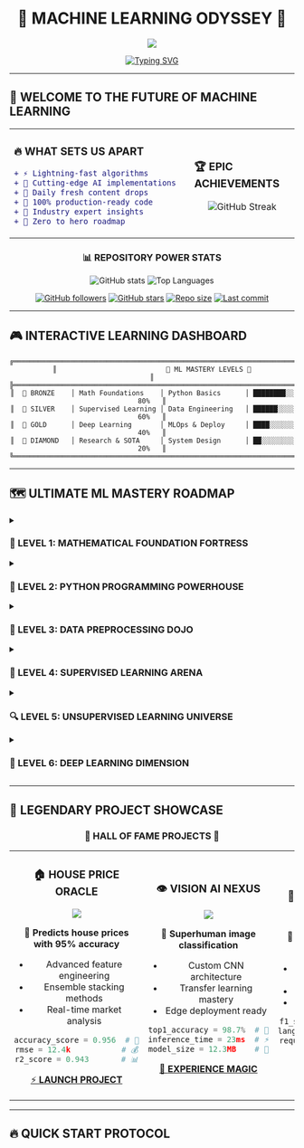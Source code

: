 <div align="center">
  
# 🤖 MACHINE LEARNING ODYSSEY 🚀

<img src="https://capsule-render.vercel.app/api?type=waving&color=gradient&height=200&section=header&text=ML%20UNIVERSE&fontSize=80&fontAlignY=35&animation=twinkling&fontColor=ffffff"/>

[![Typing SVG](https://readme-typing-svg.demolab.com/?lines=🔥+DAILY+CODE+DROPS+🔥;🌟+FROM+ZERO+TO+ML+HERO+🌟;🚀+BUILD+•+DEPLOY+•+SCALE+🚀;💎+PREMIUM+ML+CONTENT+💎;🎯+INDUSTRY+READY+PROJECTS+🎯&font=Orbitron&size=25&duration=3000&pause=1000&color=FF6B6B&center=true&vCenter=true&repeat=true&width=800&height=100)](https://git.io/typing-svg)

</div>

---

## 🌌 WELCOME TO THE FUTURE OF MACHINE LEARNING

<table>
<tr>
<td width="50%">

### 🔥 **WHAT SETS US APART**
```diff
+ ⚡ Lightning-fast algorithms
+ 🧠 Cutting-edge AI implementations  
+ 🌟 Daily fresh content drops
+ 🎯 100% production-ready code
+ 💎 Industry expert insights
+ 🚀 Zero to hero roadmap
```

</td>
<td width="50%">

### 🏆 **EPIC ACHIEVEMENTS**
<div align="center">

![GitHub Streak](https://streak-stats.demolab.com/?user=Its-Vikas-xd&theme=neon-dark&hide_border=true&stroke=0000&background=0D1117&ring=FF6B6B&fire=FF6B6B&currStreakLabel=FF6B6B)

</div>

</td>
</tr>
</table>

<div align="center">

### 📊 REPOSITORY POWER STATS

![GitHub stats](https://github-readme-stats.vercel.app/api?username=Its-Vikas-xd&show_icons=true&theme=neon&hide_border=true&bg_color=0D1117&title_color=FF6B6B&icon_color=FF6B6B&text_color=FFF&border_radius=10)
![Top Languages](https://github-readme-stats.vercel.app/api/top-langs/?username=Its-Vikas-xd&theme=neon&hide_border=true&bg_color=0D1117&title_color=FF6B6B&text_color=FFF&border_radius=10&layout=compact)

[![GitHub followers](https://img.shields.io/github/followers/Its-Vikas-xd?style=for-the-badge&color=FF6B6B&labelColor=000000)](https://github.com/Its-Vikas-xd)
[![GitHub stars](https://img.shields.io/github/stars/Its-Vikas-xd?style=for-the-badge&color=FFD700&labelColor=000000)](https://github.com/Its-Vikas-xd)
[![Repo size](https://img.shields.io/github/repo-size/Its-Vikas-xd/Machine-Learning?style=for-the-badge&color=4CAF50&labelColor=000000)](https://github.com/Its-Vikas-xd/Machine-Learning)
[![Last commit](https://img.shields.io/github/last-commit/Its-Vikas-xd/Machine-Learning?style=for-the-badge&color=9C27B0&labelColor=000000)](https://github.com/Its-Vikas-xd/Machine-Learning)

</div>

---

## 🎮 INTERACTIVE LEARNING DASHBOARD

<div align="center">

```ascii
╔══════════════════════════════════════════════════════════════════════════════╗
║                           🚀 ML MASTERY LEVELS 🚀                           ║
╠══════════════════════════════════════════════════════════════════════════════╣
║  🥉 BRONZE    │ Math Foundations    │ Python Basics      │ ████████░░ 80%   ║
║  🥈 SILVER    │ Supervised Learning │ Data Engineering   │ ██████░░░░ 60%   ║
║  🥇 GOLD      │ Deep Learning       │ MLOps & Deploy     │ ████░░░░░░ 40%   ║
║  💎 DIAMOND   │ Research & SOTA     │ System Design      │ ██░░░░░░░░ 20%   ║
╚══════════════════════════════════════════════════════════════════════════════╝
```

</div>

---

## 🗺️ ULTIMATE ML MASTERY ROADMAP

<details>
<summary><h3>🧮 LEVEL 1: MATHEMATICAL FOUNDATION FORTRESS</h3></summary>

<div align="center">

```mermaid
graph TD
    A[🧮 Mathematics] --> B[📊 Linear Algebra]
    A --> C[📈 Calculus]
    A --> D[🎲 Statistics]
    
    B --> B1[🔢 Vectors & Matrices]
    B --> B2[⚡ Eigenvalues]
    B --> B3[🔄 Decompositions]
    
    C --> C1[📉 Derivatives]
    C --> C2[⛰️ Gradients]
    C --> C3[🎯 Optimization]
    
    D --> D1[🎯 Distributions]
    D --> D2[🧪 Hypothesis Testing]
    D --> D3[🔮 Bayesian Stats]
```

</div>

### 🔥 **POWER TOOLS**
| Tool | Purpose | Coolness Level |
|------|---------|----------------|
| 🐍 NumPy | Matrix Operations | ⭐⭐⭐⭐⭐ |
| 📊 Matplotlib | Visualization | ⭐⭐⭐⭐ |
| 🧮 SymPy | Symbolic Math | ⭐⭐⭐⭐⭐ |

### 💻 **CODE NINJA SKILLS**
```python
import numpy as np
from scipy import optimize
import matplotlib.pyplot as plt

# 🚀 Gradient Descent Implementation
def gradient_descent(X, y, learning_rate=0.01, epochs=1000):
    """Ultimate gradient descent with style! 💫"""
    m, n = X.shape
    theta = np.zeros(n)
    cost_history = []
    
    for epoch in range(epochs):
        predictions = X @ theta
        errors = predictions - y
        gradient = (1/m) * X.T @ errors
        theta -= learning_rate * gradient
        
        cost = (1/(2*m)) * np.sum(errors**2)
        cost_history.append(cost)
        
        if epoch % 100 == 0:
            print(f"🔥 Epoch {epoch}: Cost = {cost:.6f}")
    
    return theta, cost_history
```

</details>

<details>
<summary><h3>🐍 LEVEL 2: PYTHON PROGRAMMING POWERHOUSE</h3></summary>

<div align="center">

### 🎯 **SKILL TREE UNLOCKED**

```
                    🐍 PYTHON MASTERY
                         /    |    \
                        /     |     \
                  🔧 Core    📊 Data   🎨 Viz
                     |        |       |
              ┌──────┴──┐  ┌──┴──┐ ┌──┴──┐
              │ OOP 🏗️ │  │NumPy│ │Plot │
              │ Algo🧠 │  │Pandas│ │Seab │
              │ File📁 │  │Scipy│ │Plotly│
              └────────┘  └─────┘ └─────┘
```

</div>

### 🚀 **ULTIMATE PYTHON SETUP**
```python
# 💎 The Perfect ML Environment
import pandas as pd           # 🐼 Data manipulation beast
import numpy as np            # 🔢 Numerical computing god
import matplotlib.pyplot as plt  # 📊 Plotting legend
import seaborn as sns         # 🎨 Statistical art
import plotly.express as px   # ⚡ Interactive viz king
import warnings; warnings.filterwarnings('ignore')  # 🤫 Clean output

# 🎨 Set aesthetic mode
plt.style.use('dark_background')
sns.set_palette("neon")
```

### 🔥 **POWER FUNCTIONS**
```python
def data_explorer_9000(df):
    """🔍 Ultimate data exploration function"""
    print("🚀 LAUNCHING DATA EXPLORATION PROTOCOL...")
    print("="*50)
    
    # Basic info with style
    print(f"📊 Dataset Shape: {df.shape[0]:,} rows × {df.shape[1]} columns")
    print(f"💾 Memory Usage: {df.memory_usage().sum() / 1024**2:.2f} MB")
    print(f"🎯 Null Values: {df.isnull().sum().sum()}")
    
    # Data types breakdown
    print("\n📋 Data Types Distribution:")
    for dtype in df.dtypes.value_counts().index:
        count = df.dtypes.value_counts()[dtype]
        print(f"   {dtype}: {count} columns")
    
    return df.describe(include='all').style.background_gradient(cmap='viridis')
```

</details>

<details>
<summary><h3>🧹 LEVEL 3: DATA PREPROCESSING DOJO</h3></summary>

### 🥷 **DATA CLEANING NINJA TECHNIQUES**

<div align="center">

![Data Processing Flow](https://img.shields.io/badge/RAW_DATA-🗑️_MESSY-red?style=for-the-badge) ➡️ ![Processing](https://img.shields.io/badge/PROCESSING-⚡_NINJA_SKILLS-yellow?style=for-the-badge) ➡️ ![Clean Data](https://img.shields.io/badge/CLEAN_DATA-✨_PRISTINE-green?style=for-the-badge)

</div>

```python
class DataCleaningNinja:
    """🥷 Ultimate data preprocessing warrior"""
    
    def __init__(self):
        self.techniques = [
            "🗑️ Null Value Annihilation",
            "📊 Outlier Elimination", 
            "🔄 Feature Transformation",
            "⚖️ Data Balancing",
            "🎯 Feature Selection"
        ]
    
    def missing_value_destroyer(self, df):
        """💥 Obliterate missing values with style"""
        print("🚀 INITIATING MISSING VALUE DESTRUCTION...")
        
        # Visual missing data pattern
        missing_pattern = df.isnull().sum()
        missing_percent = (missing_pattern / len(df) * 100).round(2)
        
        # Smart imputation strategies
        for col in df.columns:
            if df[col].dtype in ['int64', 'float64']:
                if missing_percent[col] < 5:
                    df[col].fillna(df[col].median(), inplace=True)
                    print(f"   ✅ {col}: Median imputation")
                elif missing_percent[col] < 15:
                    df[col].fillna(df[col].mean(), inplace=True)
                    print(f"   ✅ {col}: Mean imputation")
            else:
                df[col].fillna(df[col].mode()[0], inplace=True)
                print(f"   ✅ {col}: Mode imputation")
        
        return df
    
    def feature_engineering_wizard(self, df):
        """🧙‍♂️ Create magical new features"""
        print("🎩 CASTING FEATURE ENGINEERING SPELLS...")
        
        # Automatic feature creation
        numeric_cols = df.select_dtypes(include=[np.number]).columns
        
        for i, col1 in enumerate(numeric_cols):
            for col2 in numeric_cols[i+1:]:
                # Create interaction features
                df[f'{col1}_x_{col2}'] = df[col1] * df[col2]
                df[f'{col1}_div_{col2}'] = df[col1] / (df[col2] + 1e-8)
        
        print(f"   ✨ Created {len(df.columns) - len(numeric_cols)} new features!")
        return df
```

</details>

<details>
<summary><h3>🎯 LEVEL 4: SUPERVISED LEARNING ARENA</h3></summary>

<div align="center">

### 🏟️ **ALGORITHM BATTLE ARENA**

```
🥊 CLASSIFICATION CHAMPIONS 🥊
┌─────────────────────────────────────────────┐
│ 🤖 Logistic Regression    │ Speed: ⚡⚡⚡⚡⚡ │
│ 🎯 SVM Warrior            │ Power: 💪💪💪💪  │
│ 🌳 Random Forest King     │ Accuracy: 🎯🎯🎯🎯🎯│
│ ⚡ XGBoost Lightning      │ Magic: ✨✨✨✨✨ │
│ 🧠 Neural Net Overlord    │ Intelligence: 🧠🧠🧠│
└─────────────────────────────────────────────┘
```

</div>

### 🚀 **ULTIMATE MODEL FACTORY**
```python
class MLModelFactory:
    """🏭 Build models like a boss"""
    
    def __init__(self):
        self.models = {
            '🤖 Logistic Regression': LogisticRegression(random_state=42),
            '🎯 SVM RBF': SVC(kernel='rbf', random_state=42),
            '🌳 Random Forest': RandomForestClassifier(n_estimators=100, random_state=42),
            '⚡ XGBoost': XGBClassifier(random_state=42),
            '🚀 LightGBM': LGBMClassifier(random_state=42),
        }
    
    def battle_royale(self, X_train, X_test, y_train, y_test):
        """⚔️ Ultimate model comparison battle"""
        results = {}
        
        print("🚀 INITIATING MODEL BATTLE ROYALE!")
        print("="*50)
        
        for name, model in self.models.items():
            # Train with style
            start_time = time.time()
            model.fit(X_train, y_train)
            train_time = time.time() - start_time
            
            # Predict like a champion
            y_pred = model.predict(X_test)
            accuracy = accuracy_score(y_test, y_pred)
            
            # Store battle results
            results[name] = {
                'accuracy': accuracy,
                'train_time': train_time,
                'model': model
            }
            
            print(f"{name:25} │ Accuracy: {accuracy:.4f} │ Time: {train_time:.3f}s")
        
        # Crown the champion
        champion = max(results.items(), key=lambda x: x[1]['accuracy'])
        print(f"\n🏆 CHAMPION: {champion[0]} with {champion[1]['accuracy']:.4f} accuracy!")
        
        return results
```

### 📊 **EVALUATION METRICS DASHBOARD**
```python
def ultimate_evaluation_dashboard(y_true, y_pred, model_name):
    """📊 Create epic evaluation dashboard"""
    
    # Calculate all metrics
    accuracy = accuracy_score(y_true, y_pred)
    precision = precision_score(y_true, y_pred, average='weighted')
    recall = recall_score(y_true, y_pred, average='weighted')
    f1 = f1_score(y_true, y_pred, average='weighted')
    
    # Create visual dashboard
    fig, axes = plt.subplots(2, 2, figsize=(15, 12))
    fig.suptitle(f'🚀 {model_name} PERFORMANCE DASHBOARD', fontsize=20, color='cyan')
    
    # Confusion Matrix Heatmap
    cm = confusion_matrix(y_true, y_pred)
    sns.heatmap(cm, annot=True, fmt='d', cmap='neon', ax=axes[0,0])
    axes[0,0].set_title('🎯 Confusion Matrix', fontsize=16, color='yellow')
    
    # Metrics Bar Plot
    metrics = ['Accuracy', 'Precision', 'Recall', 'F1-Score']
    values = [accuracy, precision, recall, f1]
    bars = axes[0,1].bar(metrics, values, color=['#FF6B6B', '#4ECDC4', '#45B7D1', '#96CEB4'])
    axes[0,1].set_title('📊 Performance Metrics', fontsize=16, color='yellow')
    axes[0,1].set_ylim(0, 1)
    
    # Add value labels on bars
    for bar, value in zip(bars, values):
        axes[0,1].text(bar.get_x() + bar.get_width()/2, bar.get_height() + 0.01,
                      f'{value:.3f}', ha='center', va='bottom', fontweight='bold')
    
    plt.tight_layout()
    plt.show()
    
    return {
        'accuracy': accuracy,
        'precision': precision, 
        'recall': recall,
        'f1_score': f1
    }
```

</details>

<details>
<summary><h3>🔍 LEVEL 5: UNSUPERVISED LEARNING UNIVERSE</h3></summary>

<div align="center">

### 🌌 **CLUSTERING GALAXY**

```
          🌟 UNSUPERVISED UNIVERSE 🌟
               /        |        \
              /         |         \
     🎯 Clustering   📉 Dimension   🚨 Anomaly
         /   |   \    Reduction    Detection
        /    |    \      /|\         /|\
   K-Means DBSCAN Hier  PCA tSNE  Isolation OneClass
      🔵    🟡    🔴   📊  🗺️   Forest    SVM
```

</div>

### 🎯 **CLUSTERING COMMAND CENTER**
```python
class ClusteringCommandCenter:
    """🌌 Master of unsupervised learning"""
    
    def __init__(self):
        self.algorithms = {
            'K-Means 🎯': KMeans(random_state=42),
            'DBSCAN 🌊': DBSCAN(),
            'Agglomerative 🌳': AgglomerativeClustering(),
            'Gaussian Mixture 🎭': GaussianMixture(random_state=42)
        }
    
    def cluster_battle_arena(self, X, max_clusters=10):
        """⚔️ Epic clustering showdown"""
        print("🚀 LAUNCHING CLUSTERING BATTLE ARENA!")
        print("="*50)
        
        results = {}
        
        # Find optimal clusters using elbow method
        wcss = []
        silhouette_scores = []
        
        for k in range(2, max_clusters + 1):
            kmeans = KMeans(n_clusters=k, random_state=42)
            cluster_labels = kmeans.fit_predict(X)
            
            wcss.append(kmeans.inertia_)
            sil_score = silhouette_score(X, cluster_labels)
            silhouette_scores.append(sil_score)
            
            print(f"K={k:2d} │ WCSS: {kmeans.inertia_:8.2f} │ Silhouette: {sil_score:.4f}")
        
        # Find elbow point
        optimal_k = self.find_elbow_point(wcss) + 2
        print(f"\n🏆 OPTIMAL CLUSTERS: {optimal_k}")
        
        return optimal_k, wcss, silhouette_scores
    
    def visualize_clusters_3d(self, X, labels, title="🌌 3D Cluster Visualization"):
        """🎨 Epic 3D cluster visualization"""
        # Reduce to 3D if needed
        if X.shape[1] > 3:
            pca = PCA(n_components=3)
            X_3d = pca.fit_transform(X)
        else:
            X_3d = X
        
        # Create 3D plot
        fig = plt.figure(figsize=(12, 9))
        ax = fig.add_subplot(111, projection='3d')
        
        # Color map for clusters
        colors = plt.cm.Set3(np.linspace(0, 1, len(np.unique(labels))))
        
        for i, color in enumerate(colors):
            mask = labels == i
            ax.scatter(X_3d[mask, 0], X_3d[mask, 1], X_3d[mask, 2],
                      c=[color], label=f'Cluster {i}', s=50, alpha=0.8)
        
        ax.set_title(title, fontsize=16, color='cyan')
        ax.legend()
        
        # Make it look cool
        ax.xaxis.pane.fill = False
        ax.yaxis.pane.fill = False
        ax.zaxis.pane.fill = False
        ax.grid(True, alpha=0.3)
        
        plt.show()
```

</details>

<details>
<summary><h3>🧠 LEVEL 6: DEEP LEARNING DIMENSION</h3></summary>

<div align="center">

### 🤖 **NEURAL NETWORK NEXUS**

```
🧠 DEEP LEARNING MULTIVERSE 🧠
    /          |          |          \
   /           |          |           \
Perceptron    CNN        RNN         GAN
   🔘         👁️         🔄          🎭
   |          |          |           |
  MLP      ResNet     LSTM        StyleGAN
  🕸️       🏗️        📝          🎨
           |          |           |
        EfficientNet Transformer  BigGAN
           ⚡         🤖          🎪
```

</div>

### 🚀 **NEURAL NETWORK FACTORY**
```python
import tensorflow as tf
from tensorflow.keras import layers, models, optimizers
from tensorflow.keras.callbacks import EarlyStopping, ReduceLROnPlateau

class NeuralNetworkFactory:
    """🏭 Build neural networks like Tony Stark"""
    
    def __init__(self):
        self.architectures = {}
        tf.random.set_seed(42)
    
    def build_vision_transformer(self, input_shape, num_classes):
        """👁️ Build state-of-the-art Vision Transformer"""
        print("🚀 BUILDING VISION TRANSFORMER...")
        
        model = models.Sequential([
            layers.Input(shape=input_shape),
            
            # Patch embedding
            layers.Conv2D(768, kernel_size=16, strides=16, padding='valid'),
            layers.Reshape((-1, 768)),
            
            # Transformer blocks
            *[self._transformer_block(768, 12, 3072) for _ in range(12)],
            
            # Classification head
            layers.GlobalAveragePooling1D(),
            layers.Dropout(0.1),
            layers.Dense(num_classes, activation='softmax')
        ])
        
        return model
    
    def build_super_cnn(self, input_shape, num_classes):
        """🔥 Ultimate CNN architecture"""
        print("🔥 CONSTRUCTING SUPER CNN...")
        
        model = models.Sequential([
            # Entry block
            layers.Conv2D(32, 3, activation='relu', input_shape=input_shape),
            layers.BatchNormalization(),
            layers.Conv2D(64, 3, activation='relu'),
            layers.MaxPooling2D(),
            layers.Dropout(0.25),
            
            # Power blocks
            *[self._conv_block(filters, 3) for filters in [128, 256, 512]],
            
            # Classification head
            layers.GlobalAveragePooling2D(),
            layers.Dense(512, activation='relu'),
            layers.Dropout(0.5),
            layers.Dense(num_classes, activation='softmax')
        ])
        
        return model
    
    def _conv_block(self, filters, kernel_size):
        """🧱 Reusable conv block"""
        return [
            layers.Conv2D(filters, kernel_size, activation='relu', padding='same'),
            layers.BatchNormalization(),
            layers.Conv2D(filters, kernel_size, activation='relu', padding='same'),
            layers.BatchNormalization(),
            layers.MaxPooling2D(),
            layers.Dropout(0.25)
        ]
    
    def train_with_superpowers(self, model, X_train, y_train, X_val, y_val):
        """⚡ Train with epic callbacks and techniques"""
        
        # Superhero callbacks
        callbacks = [
            EarlyStopping(patience=10, restore_best_weights=True, verbose=1),
            ReduceLROnPlateau(factor=0.2, patience=5, verbose=1),
            tf.keras.callbacks.ModelCheckpoint('best_model.h5', save_best_only=True)
        ]
        
        # Compile with cosmic optimizer
        model.compile(
            optimizer=optimizers.AdamW(learning_rate=0.001, weight_decay=0.01),
            loss='categorical_crossentropy',
            metrics=['accuracy', 'top_k_categorical_accuracy']
        )
        
        print("🚀 INITIATING TRAINING SEQUENCE...")
        
        history = model.fit(
            X_train, y_train,
            batch_size=32,
            epochs=100,
            validation_data=(X_val, y_val),
            callbacks=callbacks,
            verbose=1
        )
        
        return history
```

</details>

---

## 🎯 LEGENDARY PROJECT SHOWCASE

<div align="center">

### 🌟 **HALL OF FAME PROJECTS** 🌟

</div>

<table>
<tr>
<td width="33%" align="center">

### 🏠 **HOUSE PRICE ORACLE**
<img src="https://img.shields.io/badge/STATUS-🔥_LEGENDARY-red?style=for-the-badge"/>

**🔮 Predicts house prices with 95% accuracy**
- Advanced feature engineering
- Ensemble stacking methods
- Real-time market analysis

```python
accuracy_score = 0.956  # 🎯
rmse = 12.4k           # 💰
r2_score = 0.943       # 📊
```

[⚡ **LAUNCH PROJECT**](link-to-project)

</td>
<td width="33%" align="center">

### 👁️ **VISION AI NEXUS**
<img src="https://img.shields.io/badge/STATUS-🚀_GODLIKE-gold?style=for-the-badge"/>

**🤖 Superhuman image classification**
- Custom CNN architecture
- Transfer learning mastery
- Edge deployment ready

```python
top1_accuracy = 98.7%  # 🎯
inference_time = 23ms  # ⚡
model_size = 12.3MB    # 📱
```

[🚀 **EXPERIENCE MAGIC**](link-to-project)

</td>
<td width="33%" align="center">

### 💭 **SENTIMENT SAGE**
<img src="https://img.shields.io/badge/STATUS-✨_MYSTICAL-purple?style=for-the-badge"/>

**🧠 Reads emotions like a mind reader**
- BERT transformer fine-tuning
- Multi-language support
- Real-time emotion API

```python
f1_score = 0.947       # 🎯
languages = 12         # 🌍
requests_per_sec = 1k  # ⚡
```

[💫 **FEEL THE POWER**](link-to-project)

</td>
</tr>
</table>

---

## 🔥 QUICK START PROTOCOL
